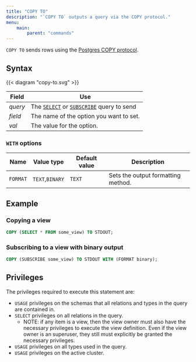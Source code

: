 ```yaml
---
title: "COPY TO"
description: "`COPY TO` outputs a query via the COPY protocol."
menu:
    main:
        parent: "commands"
---
```


`COPY TO` sends rows using the [Postgres COPY protocol](https://www.postgresql.org/docs/current/sql-copy.html).

## Syntax

{{< diagram "copy-to.svg" >}}

Field | Use
------|-----
_query_ | The [`SELECT`](/sql/select) or [`SUBSCRIBE`](/sql/subscribe) query to send
_field_ | The name of the option you want to set.
_val_ | The value for the option.

### `WITH` options

Name | Value type | Default value | Description
----------------------------|--------|--------|--------
`FORMAT` | `TEXT`,`BINARY` | `TEXT` | Sets the output formatting method.

## Example

### Copying a view

```sql
COPY (SELECT * FROM some_view) TO STDOUT;
```

### Subscribing to a view with binary output

```sql
COPY (SUBSCRIBE some_view) TO STDOUT WITH (FORMAT binary);
```

## Privileges

The privileges required to execute this statement are:

- `USAGE` privileges on the schemas that all relations and types in the query are contained in.
- `SELECT` privileges on all relations in the query.
    - NOTE: if any item is a view, then the view owner must also have the necessary privileges to
      execute the view definition. Even if the view owner is an superuser, they still must explicitly be
      granted the necessary privileges.
- `USAGE` privileges on all types used in the query.
- `USAGE` privileges on the active cluster.
